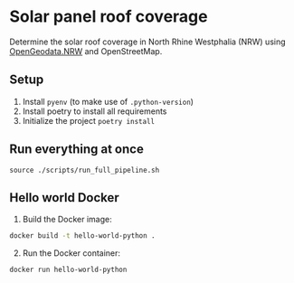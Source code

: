 # Solar panel roof coverage

Determine the solar roof coverage in North Rhine Westphalia (NRW) using [OpenGeodata.NRW](https://www.opengeodata.nrw.de/produkte/) and OpenStreetMap.

## Setup

1. Install `pyenv` (to make use of `.python-version`)
2. Install poetry to install all requirements
3. Initialize the project `poetry install`

## Run everything at once

```
source ./scripts/run_full_pipeline.sh
```

## Hello world Docker

1. Build the Docker image:

```bash
docker build -t hello-world-python .
```

2. Run the Docker container:

```bash
docker run hello-world-python
```
